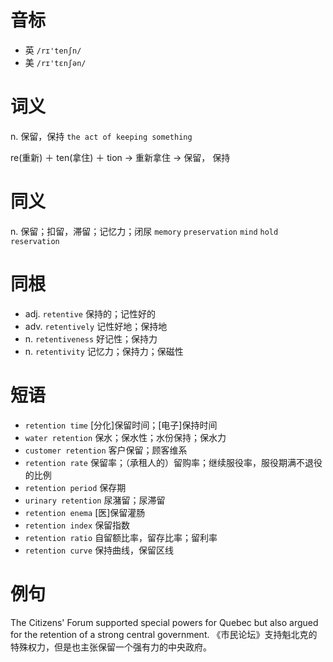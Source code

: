 # 音标

- 英 `/rɪ'tenʃn/`
- 美 `/rɪ'tɛnʃən/`

# 词义

n. 保留，保持
`the act of keeping something`



re(重新) ＋ ten(拿住) ＋ tion → 重新拿住 → 保留， 保持

# 同义

n. 保留；扣留，滞留；记忆力；闭尿
`memory` `preservation` `mind` `hold` `reservation`

# 同根

- adj. `retentive` 保持的；记性好的
- adv. `retentively` 记性好地；保持地
- n. `retentiveness` 好记性；保持力
- n. `retentivity` 记忆力；保持力；保磁性

# 短语

- `retention time` [分化]保留时间；[电子]保持时间
- `water retention` 保水；保水性；水份保持；保水力
- `customer retention` 客户保留；顾客维系
- `retention rate` 保留率；（承租人的）留购率；继续服役率，服役期满不退役的比例
- `retention period` 保存期
- `urinary retention` 尿潴留；尿滞留
- `retention enema` [医]保留灌肠
- `retention index` 保留指数
- `retention ratio` 自留额比率，留存比率；留利率
- `retention curve` 保持曲线，保留区线

# 例句

The Citizens' Forum supported special powers for Quebec but also argued for the retention of a strong central government.
《市民论坛》支持魁北克的特殊权力，但是也主张保留一个强有力的中央政府。


